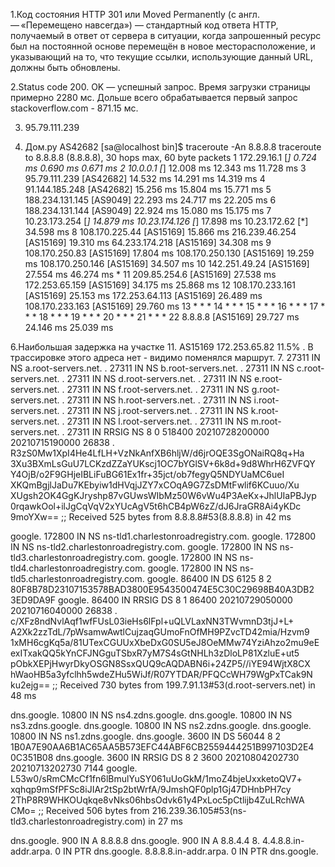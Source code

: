 1.Код состояния HTTP 301 или Moved Permanently (с англ. — «Перемещено навсегда») — стандартный код ответа HTTP, получаемый в ответ от сервера в ситуации, когда запрошенный ресурс был на постоянной основе перемещён в новое месторасположение, и указывающий на то, что текущие ссылки, использующие данный URL, должны быть обновлены. 

2.Status code 200. OK — успешный запрос. Время загрузки страницы примерно 2280 мс. Дольше всего обрабатывается первый запрос stackoverflow.com - 871.15 мс.

3.  95.79.111.239

5. Дом.ру AS42682
[sa@localhost bin]$ traceroute -An 8.8.8.8
traceroute to 8.8.8.8 (8.8.8.8), 30 hops max, 60 byte packets
 1  172.29.16.1 [*]  0.724 ms  0.690 ms  0.671 ms
 2  10.0.0.1 [*]  12.008 ms  12.343 ms  11.728 ms
 3  95.79.111.239 [AS42682]  14.532 ms  14.291 ms  14.319 ms
 4  91.144.185.248 [AS42682]  15.256 ms  15.804 ms  15.771 ms
 5  188.234.131.145 [AS9049]  22.293 ms  24.717 ms  22.205 ms
 6  188.234.131.144 [AS9049]  22.924 ms  15.080 ms  15.175 ms
 7  10.23.173.254 [*]  14.879 ms 10.23.174.126 [*]  17.898 ms 10.23.172.62 [*]  34.598 ms
 8  108.170.225.44 [AS15169]  15.866 ms 216.239.46.254 [AS15169]  19.310 ms 64.233.174.218 [AS15169]  34.308 ms
 9  108.170.250.83 [AS15169]  17.804 ms 108.170.250.130 [AS15169]  19.259 ms 108.170.250.146 [AS15169]  34.507 ms
10  142.251.49.24 [AS15169]  27.554 ms  46.274 ms *
11  209.85.254.6 [AS15169]  27.538 ms 172.253.65.159 [AS15169]  34.175 ms  25.868 ms
12  108.170.233.161 [AS15169]  25.153 ms 172.253.64.113 [AS15169]  26.489 ms 108.170.233.163 [AS15169]  29.760 ms
13  * * *
14  * * *
15  * * *
16  * * *
17  * * *
18  * * *
19  * * *
20  * * *
21  * * *
22  8.8.8.8 [AS15169]  29.727 ms  24.146 ms  25.039 ms
   
6.Наибольшая задержка на участке  11. AS15169 172.253.65.82 11.5% . В трассировке этого адреса нет - видимо поменялся маршрут.
7. 			27311	IN	NS	a.root-servers.net.
.			27311	IN	NS	b.root-servers.net.
.			27311	IN	NS	c.root-servers.net.
.			27311	IN	NS	d.root-servers.net.
.			27311	IN	NS	e.root-servers.net.
.			27311	IN	NS	f.root-servers.net.
.			27311	IN	NS	g.root-servers.net.
.			27311	IN	NS	h.root-servers.net.
.			27311	IN	NS	i.root-servers.net.
.			27311	IN	NS	j.root-servers.net.
.			27311	IN	NS	k.root-servers.net.
.			27311	IN	NS	l.root-servers.net.
.			27311	IN	NS	m.root-servers.net.
.			27311	IN	RRSIG	NS 8 0 518400 20210728200000 20210715190000 26838 . R3zS0Mw1XpI4He4LfLH+VzNkAnfXB6hljW/d6jrOQE3SgONaiRQ8q+Ha 3Xu3BXmLsGuU7LCKzdZZaYUKscj1OC7bYGlSV+6k8d+9d8WhrH6ZVFQY Y4OjB/o2F9GHjeIBLiFuBG61Ex1fr+35jct/ob7fegyQ5NDYUaMC6ueI XKQmBgjlJaDu7KEbyiw1dHVqjJZY7xCOqA9G7ZsDMtFwlif6KCuuo/Xu XUgsh2OK4GgKJryshp87vGUwsWIbMz50W6vWu4P3AeKx+JhlUIaPBJyp 0rqawkOol+ilJgCqVqV2xYUcAgV5t6hCB4pW6zZ/dJ6JraGR8Ai4yKDc 9moYXw==
;; Received 525 bytes from 8.8.8.8#53(8.8.8.8) in 42 ms

google.			172800	IN	NS	ns-tld1.charlestonroadregistry.com.
google.			172800	IN	NS	ns-tld2.charlestonroadregistry.com.
google.			172800	IN	NS	ns-tld3.charlestonroadregistry.com.
google.			172800	IN	NS	ns-tld4.charlestonroadregistry.com.
google.			172800	IN	NS	ns-tld5.charlestonroadregistry.com.
google.			86400	IN	DS	6125 8 2 80F8B78D23107153578BAD3800E9543500474E5C30C29698B40A3DB2 3ED9DA9F
google.			86400	IN	RRSIG	DS 8 1 86400 20210729050000 20210716040000 26838 . c/XFz8ndNvlAqf1wfFUsL03ieHs6lFpl+uQLVLaxNN3TWvmnD3tjJ+L+ A2Xk2zzTdL/7pWsamwAwtlCujzaqGUmoFnOfMH9PZvcTD42mia/Hzvm9 1xMH6cgKq5a/81UTexCGUUxXbeDxG0SU5eJ8OeMMw74YziAhzo2mu9eE exITxakQQ5kYnCFJNGguTSbxR7yM7S4sGtNHLh3zDloLP81XzluE+ut5 pObkXEPjHwyrDkyOSGN8SsxQUQ9cAQDABN6i+24ZP5//iYE94WjtX8CX hWaoHB5a3yfclhh5wdeZHu5WiJf/R07YTDAR/PFQCcWH79WgPxTCak9N ku2ejg==
;; Received 730 bytes from 199.7.91.13#53(d.root-servers.net) in 48 ms

dns.google.		10800	IN	NS	ns4.zdns.google.
dns.google.		10800	IN	NS	ns3.zdns.google.
dns.google.		10800	IN	NS	ns2.zdns.google.
dns.google.		10800	IN	NS	ns1.zdns.google.
dns.google.		3600	IN	DS	56044 8 2 1B0A7E90AA6B1AC65AA5B573EFC44ABF6CB2559444251B997103D2E4 0C351B08
dns.google.		3600	IN	RRSIG	DS 8 2 3600 20210804202730 20210713202730 7144 google. L53w0/sRmCMcCf1fn6lBmulYuSY061uUoGkM/1moZ4bjeUxxketoQV7+ xqhqp9mSfPFSc8iJIAr2tSp2btWrfA/9JmshQF0plp1Gj47DHnbPH7cy 2ThP8R9WHKOUqkqe8vNks06hbsOdvk61y4PxLoc5pCtlijb4ZuLRchWA CMo=
;; Received 506 bytes from 216.239.36.105#53(ns-tld3.charlestonroadregistry.com) in 27 ms

   dns.google.		900	IN	A	8.8.8.8
   dns.google.		900	IN	A	8.8.4.4
8. 4.4.8.8.in-addr.arpa.	0	IN	PTR	dns.google.
8.8.8.8.in-addr.arpa.	0	IN	PTR	dns.google.


 
